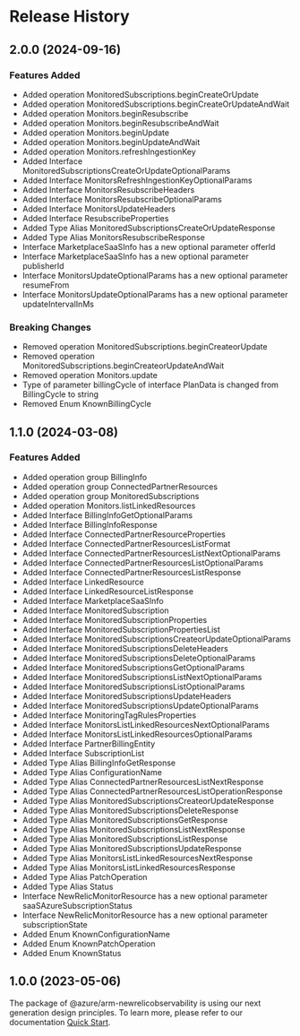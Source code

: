 # Release History
    
## 2.0.0 (2024-09-16)
    
### Features Added

  - Added operation MonitoredSubscriptions.beginCreateOrUpdate
  - Added operation MonitoredSubscriptions.beginCreateOrUpdateAndWait
  - Added operation Monitors.beginResubscribe
  - Added operation Monitors.beginResubscribeAndWait
  - Added operation Monitors.beginUpdate
  - Added operation Monitors.beginUpdateAndWait
  - Added operation Monitors.refreshIngestionKey
  - Added Interface MonitoredSubscriptionsCreateOrUpdateOptionalParams
  - Added Interface MonitorsRefreshIngestionKeyOptionalParams
  - Added Interface MonitorsResubscribeHeaders
  - Added Interface MonitorsResubscribeOptionalParams
  - Added Interface MonitorsUpdateHeaders
  - Added Interface ResubscribeProperties
  - Added Type Alias MonitoredSubscriptionsCreateOrUpdateResponse
  - Added Type Alias MonitorsResubscribeResponse
  - Interface MarketplaceSaaSInfo has a new optional parameter offerId
  - Interface MarketplaceSaaSInfo has a new optional parameter publisherId
  - Interface MonitorsUpdateOptionalParams has a new optional parameter resumeFrom
  - Interface MonitorsUpdateOptionalParams has a new optional parameter updateIntervalInMs

### Breaking Changes

  - Removed operation MonitoredSubscriptions.beginCreateorUpdate
  - Removed operation MonitoredSubscriptions.beginCreateorUpdateAndWait
  - Removed operation Monitors.update
  - Type of parameter billingCycle of interface PlanData is changed from BillingCycle to string
  - Removed Enum KnownBillingCycle
    
    
## 1.1.0 (2024-03-08)
    
### Features Added

  - Added operation group BillingInfo
  - Added operation group ConnectedPartnerResources
  - Added operation group MonitoredSubscriptions
  - Added operation Monitors.listLinkedResources
  - Added Interface BillingInfoGetOptionalParams
  - Added Interface BillingInfoResponse
  - Added Interface ConnectedPartnerResourceProperties
  - Added Interface ConnectedPartnerResourcesListFormat
  - Added Interface ConnectedPartnerResourcesListNextOptionalParams
  - Added Interface ConnectedPartnerResourcesListOptionalParams
  - Added Interface ConnectedPartnerResourcesListResponse
  - Added Interface LinkedResource
  - Added Interface LinkedResourceListResponse
  - Added Interface MarketplaceSaaSInfo
  - Added Interface MonitoredSubscription
  - Added Interface MonitoredSubscriptionProperties
  - Added Interface MonitoredSubscriptionPropertiesList
  - Added Interface MonitoredSubscriptionsCreateorUpdateOptionalParams
  - Added Interface MonitoredSubscriptionsDeleteHeaders
  - Added Interface MonitoredSubscriptionsDeleteOptionalParams
  - Added Interface MonitoredSubscriptionsGetOptionalParams
  - Added Interface MonitoredSubscriptionsListNextOptionalParams
  - Added Interface MonitoredSubscriptionsListOptionalParams
  - Added Interface MonitoredSubscriptionsUpdateHeaders
  - Added Interface MonitoredSubscriptionsUpdateOptionalParams
  - Added Interface MonitoringTagRulesProperties
  - Added Interface MonitorsListLinkedResourcesNextOptionalParams
  - Added Interface MonitorsListLinkedResourcesOptionalParams
  - Added Interface PartnerBillingEntity
  - Added Interface SubscriptionList
  - Added Type Alias BillingInfoGetResponse
  - Added Type Alias ConfigurationName
  - Added Type Alias ConnectedPartnerResourcesListNextResponse
  - Added Type Alias ConnectedPartnerResourcesListOperationResponse
  - Added Type Alias MonitoredSubscriptionsCreateorUpdateResponse
  - Added Type Alias MonitoredSubscriptionsDeleteResponse
  - Added Type Alias MonitoredSubscriptionsGetResponse
  - Added Type Alias MonitoredSubscriptionsListNextResponse
  - Added Type Alias MonitoredSubscriptionsListResponse
  - Added Type Alias MonitoredSubscriptionsUpdateResponse
  - Added Type Alias MonitorsListLinkedResourcesNextResponse
  - Added Type Alias MonitorsListLinkedResourcesResponse
  - Added Type Alias PatchOperation
  - Added Type Alias Status
  - Interface NewRelicMonitorResource has a new optional parameter saaSAzureSubscriptionStatus
  - Interface NewRelicMonitorResource has a new optional parameter subscriptionState
  - Added Enum KnownConfigurationName
  - Added Enum KnownPatchOperation
  - Added Enum KnownStatus
    
    
## 1.0.0 (2023-05-06)

The package of @azure/arm-newrelicobservability is using our next generation design principles. To learn more, please refer to our documentation [Quick Start](https://aka.ms/azsdk/js/mgmt/quickstart ).
